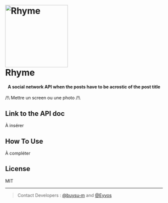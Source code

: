 
<h1>
  <br>
  <img src="https://cdn.discordapp.com/attachments/1159020295143821312/1174667411035783198/logo_1.png?ex=65686d47&is=6555f847&hm=2f5f4c435ea8456ef3ce7b8fd8d7130ce8ed9dd8a4047a41ee436e018bb5ec11&" alt="Rhyme" width="200">
  <br>
  Rhyme
  <br>
</h1>

<h4 align="center">A social network API when the posts have to be acrostic of the post title</h4>

/!\ Mettre un screen ou une photo /!\

## Link to the API doc
À insérer

## How To Use

À compléter

## License

MIT

---

> Contact Developers : [@buysu-m](https://github.com/buysu-m) and [@Eyvos](https://github.com/Eyvos)

